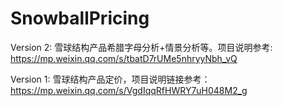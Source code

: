 <!--
 * @Author: dkl
 * @Description: 
 * @Date: 2023-09-08 20:58:46
-->
# SnowballPricing
Version 2: 雪球结构产品希腊字母分析+情景分析等。项目说明参考: https://mp.weixin.qq.com/s/tbatD7rUMe5nhryyNbh_vQ

Version 1: 雪球结构产品定价，项目说明链接参考：https://mp.weixin.qq.com/s/VgdIqqRfHWRY7uH048M2_g

